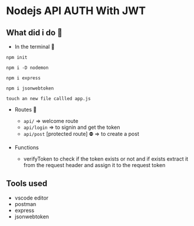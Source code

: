 <!-- @format -->

# Nodejs API AUTH With JWT

## What did i do 🐶

- In the terminal 🤖

`npm init`

`npm i -D nodemon`

`npm i express`

`npm i jsonwebtoken`

`touch an new file callled app.js`

- Routes 🚦

  - `api/` => welcome route
  - `api/login` => to signin and get the token
  - `api/post` [protected route] ⛔ => to create a post

- Functions
  - verifyToken to check if the token exists or not and if exists extract it from the request header and assign it to the request token

## Tools used

- vscode editor
- postman
- express
- jsonwebtoken
